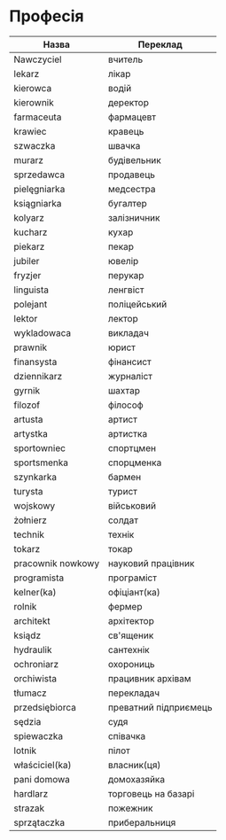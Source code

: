 # Професія

| Назва | Переклад |
-|-
Nawczyciel|вчитель
lekarz|лікар
kierowca|водій
kierownik|деректор
farmaceuta|фармацевт
krawiec|кравець
szwaczka|швачка
murarz|будівельник
sprzedawca|продавець
pielęgniarka|медсестра
ksiągniarka|бугалтер
kolyarz|залізничник
kucharz|кухар
piekarz|пекар
jubiler|ювелір
fryzjer|перукар
linguista|ленгвіст
polejant|поліцейський
lektor|лектор
wykladowaca|викладач
prawnik|юрист
finansysta|фінансист
dziennikarz|журналіст
gyrnik|шахтар
filozof|філософ
artusta| артист
artystka| артистка
sportowniec|спортцмен
sportsmenka|спорцменка
szynkarka|бармен
turysta|турист
wojskowy|військовий
żołnierz|солдат
technik|технік
tokarz|токар
pracownik nowkowy|науковий працівник
programista|програміст
kelner(ka)|офіціант(ка)
rolnik|фермер
architekt|архітектор
ksiądz|св'ященик
hydraulik|сантехнік
ochroniarz|охорониць
orchiwista|працивник архівам
tłumacz|перекладач
przedsiębiorca|преватний підприємець
sędzia|судя
spiewaczka|співачка
lotnik|пілот
właściciel(ka)|власник(ця)
pani domowa|домохазяйка
hardlarz|торговець на базарі
strazak|пожежник
sprzątaczka|приберальниця